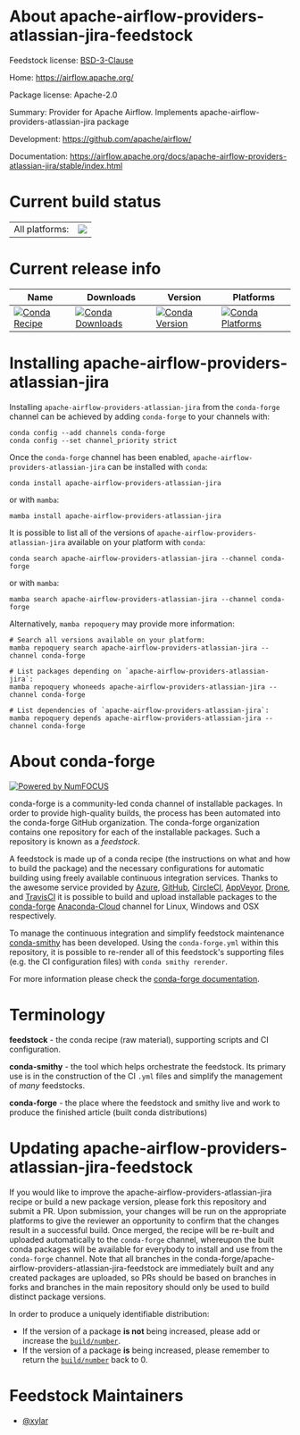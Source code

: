 About apache-airflow-providers-atlassian-jira-feedstock
=======================================================

Feedstock license: [BSD-3-Clause](https://github.com/conda-forge/apache-airflow-providers-atlassian-jira-feedstock/blob/main/LICENSE.txt)

Home: https://airflow.apache.org/

Package license: Apache-2.0

Summary: Provider for Apache Airflow. Implements apache-airflow-providers-atlassian-jira package

Development: https://github.com/apache/airflow/

Documentation: https://airflow.apache.org/docs/apache-airflow-providers-atlassian-jira/stable/index.html

Current build status
====================


<table><tr><td>All platforms:</td>
    <td>
      <a href="https://dev.azure.com/conda-forge/feedstock-builds/_build/latest?definitionId=20144&branchName=main">
        <img src="https://dev.azure.com/conda-forge/feedstock-builds/_apis/build/status/apache-airflow-providers-atlassian-jira-feedstock?branchName=main">
      </a>
    </td>
  </tr>
</table>

Current release info
====================

| Name | Downloads | Version | Platforms |
| --- | --- | --- | --- |
| [![Conda Recipe](https://img.shields.io/badge/recipe-apache--airflow--providers--atlassian--jira-green.svg)](https://anaconda.org/conda-forge/apache-airflow-providers-atlassian-jira) | [![Conda Downloads](https://img.shields.io/conda/dn/conda-forge/apache-airflow-providers-atlassian-jira.svg)](https://anaconda.org/conda-forge/apache-airflow-providers-atlassian-jira) | [![Conda Version](https://img.shields.io/conda/vn/conda-forge/apache-airflow-providers-atlassian-jira.svg)](https://anaconda.org/conda-forge/apache-airflow-providers-atlassian-jira) | [![Conda Platforms](https://img.shields.io/conda/pn/conda-forge/apache-airflow-providers-atlassian-jira.svg)](https://anaconda.org/conda-forge/apache-airflow-providers-atlassian-jira) |

Installing apache-airflow-providers-atlassian-jira
==================================================

Installing `apache-airflow-providers-atlassian-jira` from the `conda-forge` channel can be achieved by adding `conda-forge` to your channels with:

```
conda config --add channels conda-forge
conda config --set channel_priority strict
```

Once the `conda-forge` channel has been enabled, `apache-airflow-providers-atlassian-jira` can be installed with `conda`:

```
conda install apache-airflow-providers-atlassian-jira
```

or with `mamba`:

```
mamba install apache-airflow-providers-atlassian-jira
```

It is possible to list all of the versions of `apache-airflow-providers-atlassian-jira` available on your platform with `conda`:

```
conda search apache-airflow-providers-atlassian-jira --channel conda-forge
```

or with `mamba`:

```
mamba search apache-airflow-providers-atlassian-jira --channel conda-forge
```

Alternatively, `mamba repoquery` may provide more information:

```
# Search all versions available on your platform:
mamba repoquery search apache-airflow-providers-atlassian-jira --channel conda-forge

# List packages depending on `apache-airflow-providers-atlassian-jira`:
mamba repoquery whoneeds apache-airflow-providers-atlassian-jira --channel conda-forge

# List dependencies of `apache-airflow-providers-atlassian-jira`:
mamba repoquery depends apache-airflow-providers-atlassian-jira --channel conda-forge
```


About conda-forge
=================

[![Powered by
NumFOCUS](https://img.shields.io/badge/powered%20by-NumFOCUS-orange.svg?style=flat&colorA=E1523D&colorB=007D8A)](https://numfocus.org)

conda-forge is a community-led conda channel of installable packages.
In order to provide high-quality builds, the process has been automated into the
conda-forge GitHub organization. The conda-forge organization contains one repository
for each of the installable packages. Such a repository is known as a *feedstock*.

A feedstock is made up of a conda recipe (the instructions on what and how to build
the package) and the necessary configurations for automatic building using freely
available continuous integration services. Thanks to the awesome service provided by
[Azure](https://azure.microsoft.com/en-us/services/devops/), [GitHub](https://github.com/),
[CircleCI](https://circleci.com/), [AppVeyor](https://www.appveyor.com/),
[Drone](https://cloud.drone.io/welcome), and [TravisCI](https://travis-ci.com/)
it is possible to build and upload installable packages to the
[conda-forge](https://anaconda.org/conda-forge) [Anaconda-Cloud](https://anaconda.org/)
channel for Linux, Windows and OSX respectively.

To manage the continuous integration and simplify feedstock maintenance
[conda-smithy](https://github.com/conda-forge/conda-smithy) has been developed.
Using the ``conda-forge.yml`` within this repository, it is possible to re-render all of
this feedstock's supporting files (e.g. the CI configuration files) with ``conda smithy rerender``.

For more information please check the [conda-forge documentation](https://conda-forge.org/docs/).

Terminology
===========

**feedstock** - the conda recipe (raw material), supporting scripts and CI configuration.

**conda-smithy** - the tool which helps orchestrate the feedstock.
                   Its primary use is in the construction of the CI ``.yml`` files
                   and simplify the management of *many* feedstocks.

**conda-forge** - the place where the feedstock and smithy live and work to
                  produce the finished article (built conda distributions)


Updating apache-airflow-providers-atlassian-jira-feedstock
==========================================================

If you would like to improve the apache-airflow-providers-atlassian-jira recipe or build a new
package version, please fork this repository and submit a PR. Upon submission,
your changes will be run on the appropriate platforms to give the reviewer an
opportunity to confirm that the changes result in a successful build. Once
merged, the recipe will be re-built and uploaded automatically to the
`conda-forge` channel, whereupon the built conda packages will be available for
everybody to install and use from the `conda-forge` channel.
Note that all branches in the conda-forge/apache-airflow-providers-atlassian-jira-feedstock are
immediately built and any created packages are uploaded, so PRs should be based
on branches in forks and branches in the main repository should only be used to
build distinct package versions.

In order to produce a uniquely identifiable distribution:
 * If the version of a package **is not** being increased, please add or increase
   the [``build/number``](https://docs.conda.io/projects/conda-build/en/latest/resources/define-metadata.html#build-number-and-string).
 * If the version of a package **is** being increased, please remember to return
   the [``build/number``](https://docs.conda.io/projects/conda-build/en/latest/resources/define-metadata.html#build-number-and-string)
   back to 0.

Feedstock Maintainers
=====================

* [@xylar](https://github.com/xylar/)

